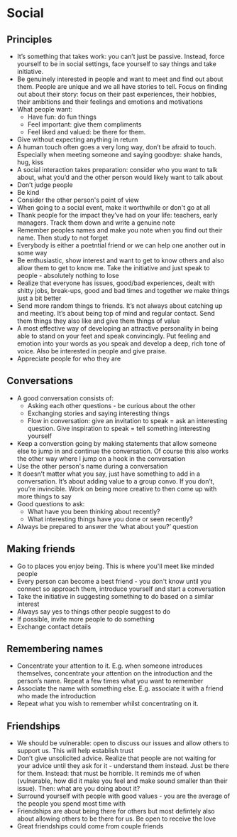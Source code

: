 # Social

## Principles
- It’s something that takes work: you can’t just be passive. Instead, force yourself to be in social settings, face yourself to say things and take initiative. 
- Be genuinely interested in people and want to meet and find out about them. People are unique and we all have stories to tell. Focus on finding out about their story: focus on their past experiences, their hobbies, their ambitions and their feelings and emotions and motivations
- What people want: 
    - Have fun: do fun things
    - Feel important: give them compliments 
    - Feel liked and valued: be there for them.   
- Give without expecting anything in return 
- A human touch often goes a very long way, don’t be afraid to touch. Especially when meeting someone and saying goodbye: shake hands, hug, kiss 
- A social interaction takes preparation:  consider who you want to talk about, what you’d and the other person would likely want to talk about  
- Don’t judge people 
- Be kind
- Consider the other person's point of view 
- When going to a social event, make it worthwhile or don't go at all 
- Thank people for the impact they’ve had on your life: teachers, early managers. Track them down and write a genuine note
- Remember peoples names and make you note when you find out their name. Then study to not forget
- Everybody is either a poetntial friend or we can help one another out in some way 
- Be enthusiastic, show interest and want to get to know others and also allow them to get to know me. Take the initiative and just speak to people - absolutely nothing to lose
- Realize that everyone has issues, good/bad experiences, dealt with shitty jobs, break-ups, good and bad times and together we make things just a bit better
- Send more random things to friends. It’s not always about catching up and meeting. It’s about being top of mind and regular contact. Send them things they also like and give them things of value
- A most effective way of developing an attractive personality in being able to stand on your feet and speak convincingly. Put feeling and emotion into your words as you speak and develop a deep, rich tone of voice. Also be interested in people and give praise. 
- Appreciate people for who they are 

## Conversations
- A good conversation consists of: 
    - Asking each other questions - be curious about the other
    - Exchanging stories and saying interesting things 
    - Flow in conversation: give an invitation to speak = ask an interesting question. Give inspiration to speak = tell something interesting yourself
- Keep a converstion going by making statements that allow someone else to jump in and continue the conversation. Of course this also works the other way where I jump on a hook in the conversation
- Use the other person's name during a conversation 
- It doesn’t matter what you say, just have something to add in a conversation. It’s about adding value to a group convo. If you don’t, you’re invincible. Work on being more creative to then come up with more things to say 
- Good questions to ask: 
    - What have you been thinking about recently? 
    - What interesting things have you done or seen recently? 
- Always be prepared to answer the ‘what about you?’ question

## Making friends
- Go to places you enjoy being. This is where you'll meet like minded people
- Every person can become a best friend - you don't know until you connect so approach them, introduce yourself and start a conversation
- Take the initiative in suggesting something to do based on a similar interest
- Always say yes to things other people suggest to do 
- If possible, invite more people to do something
- Exchange contact details

## Remembering names
- Concentrate your attention to it. E.g. when someone introduces themselves, concentrate your attention on the introduction and the person’s name. Repeat a few times what you want to remember  
- Associate the name with something else. E.g. associate it with a friend who made the introduction 
- Repeat what you wish to remember whilst concentrating on it. 


## Friendships 
- We should be vulnerable: open to discuss our issues and allow others to support us. This will help establish trust
- Don’t give unsolicited advice. Realize that people are not waiting for your advice until they ask for it - understand them instead. Just be there for them. Instead: that must be horrible. It reminds me of when (vulnerable, how did it make you feel and make sound smaller than their issue). Then: what are you doing about it?
- Surround yourself with people with good values - you are the average of the people you spend most time with 
- Friendships are about being there for others but most defintely also about allowing others to be there for us. Be open to receive the love
- Great friendships could come from couple friends



